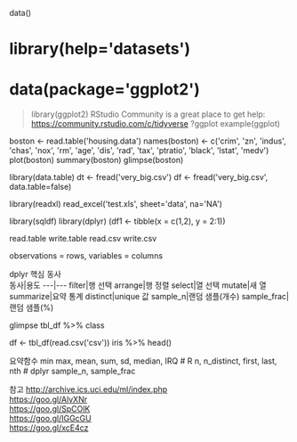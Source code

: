 data()
# library(help='datasets')
# data(package='ggplot2')

> library(ggplot2)
RStudio Community is a great place to get help: https://community.rstudio.com/c/tidyverse
> ?ggplot
> example(ggplot)

boston <- read.table('housing.data')
names(boston) <- c('crim', 'zn', 'indus', 'chas', 'nox', 'rm', 'age', 'dis', 'rad', 'tax', 'ptratio', 'black', 'lstat', 'medv')
plot(boston)
summary(boston)
glimpse(boston)

library(data.table)
dt <- fread('very_big.csv')
df <- fread('very_big.csv', data.table=false)

library(readxl)
read_excel('test.xls', sheet='data', na='NA')

library(sqldf)
library(dplyr)
(df1 <- tibble(x = c(1,2), y = 2:1))

read.table
write.table
read.csv
write.csv

observations = rows, variables = columns

dplyr 핵심 동사  
동사|용도
---|---
filter|행 선택
arrange|행 정렬
select|열 선택
mutate|새 열
summarize|요약 통계
distinct|unique 값
sample_n|랜덤 샘플(개수)
sample_frac|랜덤 샘플(%)

glimpse
tbl_df
%>%
class

df <- tbl_df(read.csv('csv'))
iris %>% head()


요약함수
min max, mean, sum, sd, median, IRQ # R
n, n_distinct, first, last, nth     # dplyr
sample_n, sample_frac



참고
http://archive.ics.uci.edu/ml/index.php  
https://goo.gl/AlvXNr  
https://goo.gl/SpCOlK  
https://goo.gl/IGGcGU  
https://goo.gl/xcE4cz  
